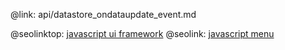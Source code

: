@link: api/datastore_ondataupdate_event.md

@seolinktop: [javascript ui framework](https://webix.com)
@seolink: [javascript menu](https://webix.com/widget/menu/)